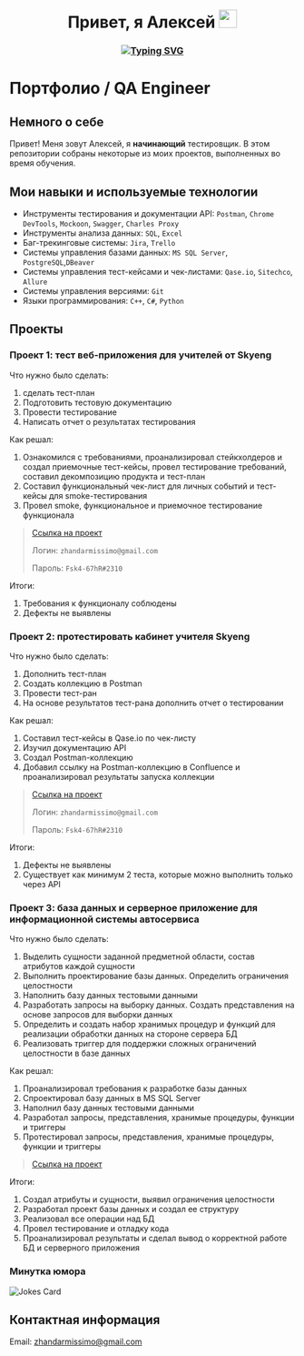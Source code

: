 <h1 align="center">Привет, я Алексей</a> 
<img src="https://github.com/blackcater/blackcater/raw/main/images/Hi.gif" height="32"/></h1>
<h3 align="center"> <a href="https://git.io/typing-svg"><img src="https://readme-typing-svg.demolab.com?font=Fira+Code&size=19&duration=4500&pause=1000&color=18D216&background=CEBCC700&center=true&vCenter=true&width=777&height=33&lines=Перспективный+тестировщик+с+потребностью+в+развитии" alt="Typing SVG" /></a>


# Портфолио / QA Engineer
## Немного о себе
Привет! Меня зовут Алексей, я **начинающий** тестировщик.
В этом репозитории собраны некоторые из моих проектов, выполненных во время обучения.

## Мои навыки и используемые технологии
- Инструменты тестирования и документации API: `Postman`, `Chrome DevTools`, `Mockoon`, `Swagger`, `Charles Proxy`
- Инструменты анализа данных: `SQL`, `Excel`
- Баг-трекинговые системы: `Jira`, `Trello`
- Системы управления базами данных: `MS SQL Server`, `PostgreSQL`,`DBeaver`
- Системы управления тест-кейсами и чек-листами: `Qase.io`, `Sitechco`, `Allure`
- Системы управления версиями: `Git`
- Языки программирования: `C++`, `C#`, `Python`

## Проекты
### **Проект 1:** тест веб-приложения для учителей от Skyeng

Что нужно было сделать: 
1. сделать тест-план
2. Подготовить тестовую документацию
3. Провести тестирование
4. Написать отчет о результатах тестирования

Как решал:
1. Ознакомился с требованиями, проанализировал стейкхолдеров и создал приемочные тест-кейсы, провел тестирование требований, составил декомпозицию продукта и тест-план
2. Составил функциональный чек-лист для личных событий и тест-кейсы для smoke-тестирования
3. Провел smoke, функциональное и приемочное тестирование функционала

>[Ссылка на проект](https://go-bug-report.atlassian.net/wiki/spaces/Coursach/pages/360449/1+2 "Курсовая работа")
>
>Логин: `zhandarmissimo@gmail.com`
>
>Пароль: `Fsk4-67hR#2310`

Итоги:
1. Требования к функционалу соблюдены
2. Дефекты не выявлены

### **Проект 2:** протестировать кабинет учителя Skyeng

Что нужно было сделать:
1. Дополнить тест-план
2. Создать коллекцию в Postman
3. Провести тест-ран
4. На основе результатов тест-рана дополнить отчет о тестировании

Как решал:
1. Составил тест-кейсы в Qase.io по чек-листу
2. Изучил документацию API
3. Создал Postman-коллекцию
4. Добавил ссылку на Postman-коллекцию в Confluence и проанализировал результаты запуска коллекции

>[Ссылка на проект](https://go-bug-report.atlassian.net/wiki/spaces/Coursach/pages/360449/1+2 "Курсовая работа")
>
>Логин: `zhandarmissimo@gmail.com`
>
>Пароль: `Fsk4-67hR#2310`
>

Итоги:
1. Дефекты не выявлены
2. Существует как минимум 2 теста, которые можно выполнить только через API

### **Проект 3:** база данных и серверное приложение для информационной системы автосервиса

Что нужно было сделать:
1. Выделить сущности заданной предметной области, состав атрибутов каждой сущности
2. Выполнить проектирование базы данных. Определить ограничения целостности
3. Наполнить базу данных тестовыми данными
4. Разработать запросы на выборку данных. Создать представления на основе запросов для выборки данных
5. Определить и создать набор хранимых процедур и функций для реализации обработки данных на стороне сервера БД
6. Реализовать триггер для поддержки сложных ограничений целостности в базе данных

Как решал:
1. Проанализировал требования к разработке базы данных
2. Спроектировал базу данных в MS SQL Server
4. Наполнил базу данных тестовыми данными
6. Разработал запросы, представления, хранимые процедуры, функции и триггеры
7. Протестировал запросы, представления, хранимые процедуры, функции и триггеры

>[Ссылка на проект](https://github.com/zvezdniyl0rd/zvezdniyl0rd/tree/main/%D0%9F%D1%80%D0%BE%D0%B5%D0%BA%D1%82%203 "База данных")
>


Итоги:
1. Создал атрибуты и сущности, выявил ограничения целостности
2. Разработал проект базы данных и создал ее структуру
3. Реализовал все операции над БД
4. Провел тестирование и отладку кода
5. Проанализировал результаты и сделал вывод о корректной работе БД и серверного приложения


### Минутка юмора
<img src="https://readme-jokes.vercel.app/api" alt="Jokes Card" />

## Контактная информация
Email: zhandarmissimo@gmail.com
